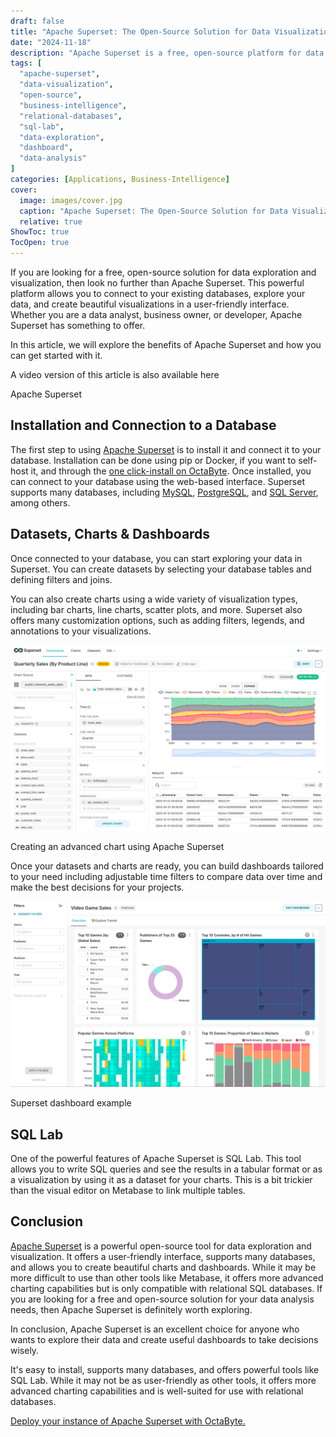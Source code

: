 ```yaml
---
draft: false
title: "Apache Superset: The Open-Source Solution for Data Visualization I"
date: "2024-11-18"
description: "Apache Superset is a free, open-source platform for data exploration and visualization, supporting various relational databases. It allows users to connect to databases, create datasets, build custom visualizations, and develop interactive dashboards. With advanced charting capabilities and a built-in SQL Lab, Superset is an ideal choice for analysts and developers looking for a powerful data analysis tool."
tags: [
  "apache-superset",
  "data-visualization",
  "open-source",
  "business-intelligence",
  "relational-databases",
  "sql-lab",
  "data-exploration",
  "dashboard",
  "data-analysis"
]
categories: [Applications, Business-Intelligence]
cover:
  image: images/cover.jpg
  caption: "Apache Superset: The Open-Source Solution for Data Visualization I"
  relative: true
ShowToc: true
TocOpen: true
---
```



If you are looking for a free, open\-source solution for data exploration and visualization, then look no further than Apache Superset. This powerful platform allows you to connect to your existing databases, explore your data, and create beautiful visualizations in a user\-friendly interface. Whether you are a data analyst, business owner, or developer, Apache Superset has something to offer. 

In this article, we will explore the benefits of Apache Superset and how you can get started with it.

A video version of this article is also available here



Apache Superset



## Installation and Connection to a Database

The first step to using [Apache Superset](https://octabyte.io/applications/business-intelligence/superset) is to install it and connect it to your database. Installation can be done using pip or Docker, if you want to self\-host it, and through the [one click\-install on OctaByte](https://octabyte.io/applications/business-intelligence/superset). Once installed, you can connect to your database using the web\-based interface. Superset supports many databases, including [MySQL](https://octabyte.io/databases/relational-databases/mysql), [PostgreSQL](https://octabyte.io/databases/relational-databases/postgresql), and [SQL Server](https://octabyte.io/databases/relational-databases/mssql), among others.

## Datasets, Charts \& Dashboards

Once connected to your database, you can start exploring your data in Superset. You can create datasets by selecting your database tables and defining filters and joins. 

You can also create charts using a wide variety of visualization types, including bar charts, line charts, scatter plots, and more. Superset also offers many customization options, such as adding filters, legends, and annotations to your visualizations.

![](images/image.png)

Creating an advanced chart using Apache Superset

Once your datasets and charts are ready, you can build dashboards tailored to your need including adjustable time filters to compare data over time and make the best decisions for your projects.

![](images/image-1.png)

Superset dashboard example 

## SQL Lab

One of the powerful features of Apache Superset is SQL Lab. This tool allows you to write SQL queries and see the results in a tabular format or as a visualization by using it as a dataset for your charts. This is a bit trickier than the visual editor on Metabase to link multiple tables.

## Conclusion

[Apache Superset](https://octabyte.io/applications/business-intelligence/superset) is a powerful open\-source tool for data exploration and visualization. It offers a user\-friendly interface, supports many databases, and allows you to create beautiful charts and dashboards. While it may be more difficult to use than other tools like Metabase, it offers more advanced charting capabilities but is only compatible with relational SQL databases. If you are looking for a free and open\-source solution for your data analysis needs, then Apache Superset is definitely worth exploring.

In conclusion, Apache Superset is an excellent choice for anyone who wants to explore their data and create useful dashboards to take decisions wisely. 

It's easy to install, supports many databases, and offers powerful tools like SQL Lab. While it may not be as user\-friendly as other tools, it offers more advanced charting capabilities and is well\-suited for use with relational databases. 



[Deploy your instance of Apache Superset with OctaByte.](https://octabyte.io/start-trial/?service=superset)
